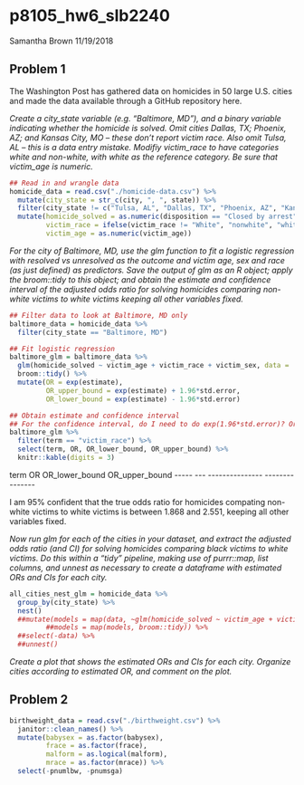p8105\_hw6\_slb2240
================
Samantha Brown
11/19/2018

Problem 1
---------

The Washington Post has gathered data on homicides in 50 large U.S. cities and made the data available through a GitHub repository here.

*Create a city\_state variable (e.g. “Baltimore, MD”), and a binary variable indicating whether the homicide is solved. Omit cities Dallas, TX; Phoenix, AZ; and Kansas City, MO – these don’t report victim race. Also omit Tulsa, AL – this is a data entry mistake. Modifiy victim\_race to have categories white and non-white, with white as the reference category. Be sure that victim\_age is numeric.*

``` r
## Read in and wrangle data
homicide_data = read.csv("./homicide-data.csv") %>% 
  mutate(city_state = str_c(city, ", ", state)) %>% 
  filter(city_state != c("Tulsa, AL", "Dallas, TX", "Phoenix, AZ", "Kansas City, MO")) %>% 
  mutate(homicide_solved = as.numeric(disposition == "Closed by arrest"),
         victim_race = ifelse(victim_race != "White", "nonwhite", "white"),
         victim_age = as.numeric(victim_age))
```

*For the city of Baltimore, MD, use the glm function to fit a logistic regression with resolved vs unresolved as the outcome and victim age, sex and race (as just defined) as predictors. Save the output of glm as an R object; apply the broom::tidy to this object; and obtain the estimate and confidence interval of the adjusted odds ratio for solving homicides comparing non-white victims to white victims keeping all other variables fixed.*

``` r
## Filter data to look at Baltimore, MD only
baltimore_data = homicide_data %>% 
  filter(city_state == "Baltimore, MD")

## Fit logistic regression
baltimore_glm = baltimore_data %>% 
  glm(homicide_solved ~ victim_age + victim_race + victim_sex, data = ., family = binomial()) %>% 
  broom::tidy() %>% 
  mutate(OR = exp(estimate),
         OR_upper_bound = exp(estimate) + 1.96*std.error,
         OR_lower_bound = exp(estimate) - 1.96*std.error)

## Obtain estimate and confidence interval
## For the confidence interval, do I need to do exp(1.96*std.error)? Or without exp()? Not sure if this is right
baltimore_glm %>% 
  filter(term == "victim_race") %>% 
  select(term, OR, OR_lower_bound, OR_upper_bound) %>% 
  knitr::kable(digits = 3)
```

term OR OR\_lower\_bound OR\_upper\_bound ----- --- --------------- ---------------

I am 95% confident that the true odds ratio for homicides compating non-white victims to white victims is between 1.868 and 2.551, keeping all other variables fixed.

*Now run glm for each of the cities in your dataset, and extract the adjusted odds ratio (and CI) for solving homicides comparing black victims to white victims. Do this within a “tidy” pipeline, making use of purrr::map, list columns, and unnest as necessary to create a dataframe with estimated ORs and CIs for each city.*

``` r
all_cities_nest_glm = homicide_data %>% 
  group_by(city_state) %>% 
  nest() 
  ##mutate(models = map(data, ~glm(homicide_solved ~ victim_age + victim_race + victim_sex, data = .x, family = binomial())),
         ##models = map(models, broom::tidy)) %>% 
  ##select(-data) %>%
  ##unnest()
```

*Create a plot that shows the estimated ORs and CIs for each city. Organize cities according to estimated OR, and comment on the plot.*

Problem 2
---------

``` r
birthweight_data = read.csv("./birthweight.csv") %>% 
  janitor::clean_names() %>% 
  mutate(babysex = as.factor(babysex),
         frace = as.factor(frace),
         malform = as.logical(malform),
         mrace = as.factor(mrace)) %>% 
  select(-pnumlbw, -pnumsga)
```
